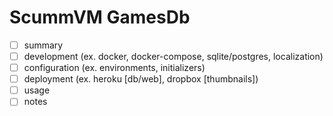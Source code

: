 # ScummVM GamesDb

- [ ] summary
- [ ] development (ex. docker, docker-compose, sqlite/postgres, localization)
- [ ] configuration (ex. environments, initializers)
- [ ] deployment (ex. heroku [db/web], dropbox [thumbnails])
- [ ] usage
- [ ] notes
